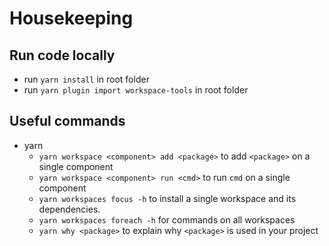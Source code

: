 # Housekeeping

## Run code locally

- run `yarn install` in root folder
- run `yarn plugin import workspace-tools` in root folder

## Useful commands

- yarn
  - `yarn workspace <component> add <package>` to add `<package>` on a single component
  - `yarn workspace <component> run <cmd>` to run `cmd` on a single component
  - `yarn workspaces focus -h` to install a single workspace and its dependencies.
  - `yarn workspaces foreach -h` for commands on all workspaces
  - `yarn why <package>` to explain why `<package>` is used in your project

